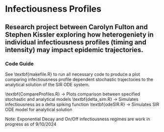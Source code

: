# Infectiousness Profiles
## Research project between Carolyn Fulton and Stephen Kissler exploring how heterogeniety in individual infectiousness profiles (timing and intensity) may impact epidemic trajectories.

### Code Guide

See \textbf{makefile.R} to run all necessary code to produce a plot comparing infectiousness profile dependent stochastic trajectories to the analytical solution of the SIR ODE system.

\textbf{CompareProfiles.R} -> Plots comparison between specified stochastic and analytical models
\textbf{delta_sim.R} -> Simulates infectiousness as a delta spiking function
\textbf{odeSIR.R} -> Simulates SIR ODE model for analytical solution

Note: Exponential Decay and On/Off infectiousness regimes are work in progress as of 9/10/2024
